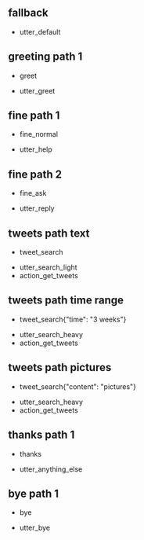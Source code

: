 
## fallback
- utter_default

## greeting path 1
* greet
- utter_greet

## fine path 1
* fine_normal
- utter_help

## fine path 2
* fine_ask
- utter_reply

## tweets path text
* tweet_search
- utter_search_light
- action_get_tweets

## tweets path time range
* tweet_search{"time": "3 weeks"}
- utter_search_heavy
- action_get_tweets

## tweets path pictures
* tweet_search{"content": "pictures"}
- utter_search_heavy
- action_get_tweets

## thanks path 1
* thanks
- utter_anything_else

## bye path 1
* bye
- utter_bye
